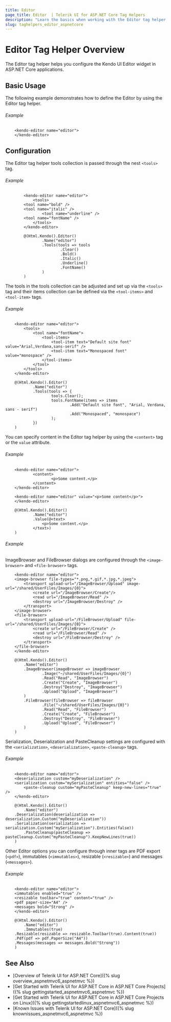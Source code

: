 ```yaml
---
title: Editor
page_title: Editor  | Telerik UI for ASP.NET Core Tag Helpers
description: "Learn the basics when working with the Editor tag helper for ASP.NET Core (MVC 6 or ASP.NET Core MVC)."
slug: taghelpers_editor_aspnetcore
---
```


# Editor Tag Helper Overview

The Editor tag helper helps you configure the Kendo UI Editor widget in ASP.NET Core applications.

## Basic Usage

The following example demonstrates how to define the Editor by using the Editor tag helper.

###### Example

		<kendo-editor name="editor">
		</kendo-editor>

## Configuration

The Editor tag helper tools collection is passed through the nest `<tools>` tag.

###### Example

```tab-tagHelper
		<kendo-editor name="editor">
			<tools>
        <tool name="bold" />
        <tool name="italic" />
				<tool name="underline" />
        <tool name="fontName" />
			</tools>
		</kendo-editor>
```
```tab-cshtml
		@(Html.Kendo().Editor()
				.Name("editor")
				.Tools(tools => tools
						.Clear()
						.Bold()
						.Italic()
						.Underline()
						.FontName()
				)
		)
```

The tools in the tools collection can be adjusted and set up via the `<tools>` tag and their items collection can be defined via the `<tool-items>` and `<tool-item>` tags.

###### Example

```tab-tagHelper
	<kendo-editor name="editor">
		<tools>
			<tool name="fontName">
				<tool-items>
					<tool-item text="Default site font" value="Arial,Verdana,sans-serif" />
					<tool-item text="Monospaced font" value="monospace" />
				</tool-items>
			</tool>
		</tools>
	</kendo-editor>
```
```tab-cshtml
	@(Html.Kendo().Editor()
			.Name("editor")
			.Tools(tools => {
					tools.Clear();
					tools.FontName(items => items
							.Add("Default site font", "Arial, Verdana, sans - serif")
							.Add("Monospaced", "monospace")
					);
			})
	)
```

You can specify content in the Editor tag helper by using the `<content>` tag or the `value` attribute.

###### Example

```tab-tagHelper
	<kendo-editor name="editor">
			<content>
					<p>Some content.</p>
			</content>
	</kendo-editor>
```
```tab-tagHelper
	<kendo-editor name="editor" value="<p>Some content</p>">
	</kendo-editor>
```
```tab-cshtml
	@(Html.Kendo().Editor()
			.Name("editor")
			.Value(@<text>
				<p>Some content.</p>
			</text>)
	)
```

###### Example

ImageBrowser and FileBrowser dialogs are configured through the `<image-browser>` and `<file-browser>` tags.

```tab-tagHelper
	<kendo-editor name="editor">
    <image-browser file-types="*.png,*.gif,*.jpg,*.jpeg">
        <transport upload-url="/ImageBrowser/Upload" image-url="/shared/UserFiles/Images/{0}">
            <create url="/ImageBrowser/Create"/>
            <read url="/ImageBrowser/Read" />
            <destroy url="/ImageBrowser/Destroy" />
        </transport>
    </image-browser>
    <file-browser>
        <transport upload-url="/FileBrowser/Upload" file-url="/shared/UserFiles/Images/{0}">
            <create url="/FileBrowser/Create" />
            <read url="/FileBrowser/Read" />
            <destroy url="/FileBrowser/Destroy" />
        </transport>
    </file-browser>
	</kendo-editor>
```
```tab-cshtml
	@(Html.Kendo().Editor()
		.Name("editor")
		.ImageBrowser(imageBrowser => imageBrowser
				.Image("~/shared/UserFiles/Images/{0}")
				.Read("Read", "ImageBrowser")
				.Create("Create", "ImageBrowser")
				.Destroy("Destroy", "ImageBrowser")
				.Upload("Upload", "ImageBrowser")
		)
		.FileBrowser(fileBrowser => fileBrowser
				.File("~/shared/UserFiles/Images/{0}")
				.Read("Read", "FileBrowser")
				.Create("Create", "FileBrowser")
				.Destroy("Destroy", "FileBrowser")
				.Upload("Upload", "FileBrowser")
		)
	)
```

Serialization, Deserialization and PasteCleanup settings are configured with the `<serialization>`, `<deserialization>`, `<paste-cleanup>` tags.

###### Example

```tab-tagHelper
	<kendo-editor name="editor">
    <deserialization custom="myDeserialization" />
    <serialization custom="mySerialization" entities="false" />
		<paste-cleanup custom="myPasteCleanup" keep-new-lines="true" />
	</kendo-editor>
```
```tab-cshtml
	@(Html.Kendo().Editor()
		.Name("editor")
    .Deserialization(deserialization => deserialization.Custom("myDeserialization"))
    .Serialization(serialization => serialization.Custom("mySerialization").Entities(false))
		.PasteCleanup(pasteCleanup => pasteCleanup.Custom("myPasteCleanup").KeepNewLines(true))
	)
```

Other Editor options you can configure through inner tags are PDF export (`<pdf>`), immutables (`<immutables>`), resizable (`<resizable>`) and messages (`<messages>`).

###### Example

```tab-tagHelper
	<kendo-editor name="editor">
    <immutables enabled="true" />
    <resizable toolbar="true" content="true" />
    <pdf paper-size="A4" />
    <messages bold="Strong" />
	</kendo-editor>
```
```tab-cshtml
	@(Html.Kendo().Editor()
		.Name("editor")
		.Immutables(true)
    .Resizable(resizable => resizable.Toolbar(true).Content(true))
    .Pdf(pdf => pdf.PaperSize("A4"))
    .Messages(messages => messages.Bold("Strong"))
	)
```

## See Also

* [Overview of Telerik UI for ASP.NET Core]({% slug overview_aspnetmvc6_aspnetmvc %})
* [Get Started with Telerik UI for ASP.NET Core in ASP.NET Core Projects]({% slug gettingstarted_aspnetmvc6_aspnetmvc %})
* [Get Started with Telerik UI for ASP.NET Core in ASP.NET Core Projects on Linux]({% slug gettingstartedlinux_aspnetmvc6_aspnetmvc %})
* [Known Issues with Telerik UI for ASP.NET Core]({% slug knownissues_aspnetmvc6_aspnetmvc %})
